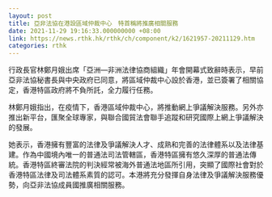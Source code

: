 ```yaml
---
layout: post
title: 亞非法協在港設區域仲裁中心　特首稱將推廣相關服務
date: 2021-11-29 19:16:33.000000000 +08:00
link: https://news.rthk.hk/rthk/ch/component/k2/1621957-20211129.htm
categories: rthk
---
```


行政長官林鄭月娥出席「亞洲—非洲法律協商組織」年會開幕式致辭時表示，早前亞非法協秘書長與中央政府已同意，將區域仲裁中心設於香港，並已簽署了相關協定，香港特區政府將不負所託，全力履行任務。

林鄭月娥指出，在疫情下，香港區域仲裁中心，將推動網上爭議解決服務。另外亦推出新平台，匯聚全球專家，與聯合國貿法會聯手追蹤和研究國際上網上爭議解決的發展。

她表示，香港擁有豐富的法律及爭議解決人才、成熟和完善的法律體系以及法律基建。作為中國境內唯一的普通法司法管轄區，香港特區擁有悠久深厚的普通法傳統。香港特區終審法院的判決經常被海外普通法地區所引用，突顯了國際社會對於香港特區法律及司法體系素質的認可。本港將充分發揮自身法律及爭議解決服務優勢，向亞非法協成員國推廣相關服務。

